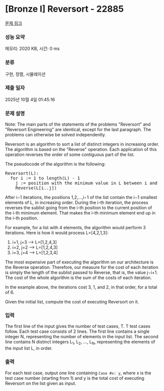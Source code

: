 # [Bronze I] Reversort - 22885 

[문제 링크](https://www.acmicpc.net/problem/22885) 

### 성능 요약

메모리: 2020 KB, 시간: 0 ms

### 분류

구현, 정렬, 시뮬레이션

### 제출 일자

2025년 10월 4일 01:45:16

### 문제 설명

<p>Note: The main parts of the statements of the problems "Reversort" and "Reversort Engineering" are identical, except for the last paragraph. The problems can otherwise be solved independently.</p>

<p>Reversort is an algorithm to sort a list of distinct integers in increasing order. The algorithm is based on the "Reverse" operation. Each application of this operation reverses the order of some contiguous part of the list.</p>

<p>The pseudocode of the algorithm is the following:</p>

<pre>Reversort(L):
  for i := 1 to length(L) - 1
    j := position with the minimum value in L between i and length(L), inclusive
    Reverse(L[i..j])
</pre>

<p>After i−1 iterations, the positions 1,2,…,i−1 of the list contain the i−1 smallest elements of L, in increasing order. During the i-th iteration, the process reverses the sublist going from the i-th position to the current position of the i-th minimum element. That makes the i-th minimum element end up in the i-th position.</p>

<p>For example, for a list with 4 elements, the algorithm would perform 3 iterations. Here is how it would process L=[4,2,1,3]:</p>

<ol>
	<li>i=1, j=3 ⟶ L=[1,2,4,3]</li>
	<li>i=2, j=2 ⟶ L=[1,2,4,3]</li>
	<li>i=3, j=4 ⟶ L=[1,2,3,4]</li>
</ol>

<p>The most expensive part of executing the algorithm on our architecture is the Reverse operation. Therefore, our measure for the cost of each iteration is simply the length of the sublist passed to Reverse, that is, the value j−i+1. The cost of the whole algorithm is the sum of the costs of each iteration.</p>

<p>In the example above, the iterations cost 3, 1, and 2, in that order, for a total of 6.</p>

<p>Given the initial list, compute the cost of executing Reversort on it.</p>

### 입력 

 <p>The first line of the input gives the number of test cases, T. T test cases follow. Each test case consists of 2 lines. The first line contains a single integer N, representing the number of elements in the input list. The second line contains N distinct integers L<sub>1</sub>, L<sub>2</sub>, ..., L<sub>N</sub>, representing the elements of the input list L, in order.</p>

### 출력 

 <p>For each test case, output one line containing <code>Case #x: y</code>, where x is the test case number (starting from 1) and y is the total cost of executing Reversort on the list given as input.</p>

